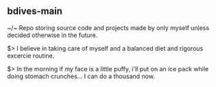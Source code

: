## bdives-main

~/~ Repo storing source code and projects made by only myself unless decided otherwise in the future. 
 
$> I believe in taking care of myself and a balanced diet and rigorous excercie routine. 

$> In the morning if my face is a little puffy, i'll put on an ice pack while doing stomach crunches... I can do a thousand now.
